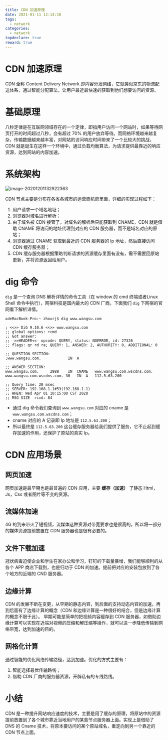 ```yaml
---
title: CDN 加速原理
date: 2021-01-11 12:14:10
tags:
  - network
categories:
  - network
topdeclare: true
reward: true
---
```

# CDN 加速原理

CDN 全称 Content Delivery Network 即内容分发网络，它就类似京东的物流配送体系，通过智能分配算法，让用户最近最快速的获取到他们想要访问的资源。

# 基础原理

八秒定律是在互联网领域存在的一个定律，即指用户访问一个网站时，如果等待网页打开的时间超过八秒，会有超过 70% 的用户放弃等待。而网络环境越来越复杂，传输数据越来越丰富，对网站的访问响应时间带来了一个比较大的挑战，CDN 就是诞生在这样一个环境中，通过负载均衡算法，为请求提供最靠近的响应资源，达到网站的内容加速。

<!--more-->

# 系统架构

![image-20201201132922363](/zbcn.github.io/assets/postImg/web/HTTP06_cdn加速原理/image-20201201132922363.png)

CDN 节点主要是分布在各省各城市的运营商机房里面，详细的实现过程如下：

1. 用户请求一个域名地址；
2. 浏览器对域名进行解析；
3. 由于域名被 CDN 接管了，对域名的解析后只能获取到 CNAME，CDN 就是借助 CNAME 将访问的地址代理到对应的 CDN 服务器，而不是域名对应的原站；
4. 浏览器通过 CNAME 获取到最近的 CDN 服务器的 Ip 地址，然后直接访问 CDN 缓存服务器；
5. CDN 缓存服务器根据策略判断请求的资源缓存里面有没有，需不需要回原站更新，并将资源返回给用户。

# dig 命令

`dig` 是一个查询 DNS 解析详情的命令工具（在 window 的 cmd 终端或者Linux Shell 命令中执行），网宿科技是国内最大的 CDN 厂商，下面我们 `dig` 下网宿的官网看下解析详情。

```shell
adeMacBook-Pro:~ zhourj$ dig www.wangsu.com

; <<>> DiG 9.10.6 <<>> www.wangsu.com
;; global options: +cmd
;; Got answer:
;; ->>HEADER<<- opcode: QUERY, status: NOERROR, id: 27326
;; flags: qr rd ra; QUERY: 1, ANSWER: 2, AUTHORITY: 0, ADDITIONAL: 0

;; QUESTION SECTION:
;www.wangsu.com.			IN	A

;; ANSWER SECTION:
www.wangsu.com.		2988	IN	CNAME	www.wangsu.com.wscdns.com.
www.wangsu.com.wscdns.com. 30	IN	A	112.5.63.200

;; Query time: 20 msec
;; SERVER: 192.168.1.1#53(192.168.1.1)
;; WHEN: Wed Apr 01 10:15:00 CST 2020
;; MSG SIZE  rcvd: 84
```

- 通过 dig 命令我们查询到 `www.wangsu.com` 对应的 cname 是 `www.wangsu.com.wscdns.com`；
- cname 对应的 A 记录即 Ip 地址是 `112.5.63.200`；
- 所以最终是 `112.5.63.200` 这台缓存服务器给我们提供了服务，它不止起到缓存加速的作用，还保护了原站的真实 Ip。

# CDN 应用场景

## 网页加速

网页加速是最早期也是最普遍的 CDN 应用，主要 **缓存（加速）** 了静态 Html，Js，Css 或者图片等不变的资源。

## 流媒体加速

4G 的到来带火了短视频，流媒体这种资源对带宽要求也是很高的，所以将一部分的媒体资源提前放置在 CDN 服务器也是很有必要的。

## 文件下载加速

冠状病毒迫使企业和学生在家办公和学习，钉钉的下载量暴增，我们能够顺利的从各个 APP 商店下载到，也是归功于 CDN 的加速。提前把对应的安装包放到了各个地方的近端的 CND 服务器。

## 边缘计算

CDN 的发展不断在变更，从早期的静态内容，到后面的支持动态内容的加速，再到后面有了边缘计算的概念（CDN 和边缘计算是一种很好的结合，但是边缘计算的概念不限于此）。
早期可能是简单的把视频内容缓存到 CDN 服务器，如借助边缘计算可以实现在近端对视频的压缩和解压缩等操作，就可以进一步降低传输到网络带宽，达到加速的目的。

## 网格化计算

通过智能的优化网络传输路径，达到加速。优化的方式主要有：

1. 智能选择最优传输路线；
2. 借助 CDN 厂商的服务器资源，开辟私有的专线路线。

# 小结

CDN 是一种提升网站响应速度的技术，主要是用了缓存的原理，将原站中的资源提前放置到了各个城市靠近当地用户的某些节点服务器上面。实现上是借助了 DNS 的 Cname 技术，将原本要访问的某个原站域名，重定向到另一个靠近的 CDN 节点上面。